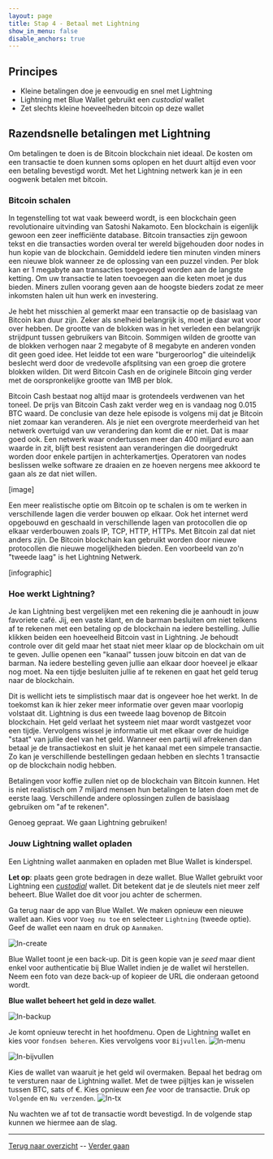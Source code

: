 ```yaml
---
layout: page
title: Stap 4 - Betaal met Lightning
show_in_menu: false
disable_anchors: true
---
```

## Principes
* Kleine betalingen doe je eenvoudig en snel met Lightning
* Lightning met Blue Wallet gebruikt een *custodial* wallet
* Zet slechts kleine hoeveelheden bitcoin op deze wallet

## Razendsnelle betalingen met Lightning
Om betalingen te doen is de Bitcoin blockchain niet ideaal. De kosten om een transactie te doen kunnen soms oplopen en het duurt altijd even voor een betaling bevestigd wordt. Met het Lightning netwerk kan je in een oogwenk betalen met bitcoin.

### Bitcoin schalen
In tegenstelling tot wat vaak beweerd wordt, is een blockchain geen revolutionaire uitvinding van Satoshi Nakamoto. Een blockchain is eigenlijk gewoon een zeer inefficiënte database. Bitcoin transacties zijn gewoon tekst en die transacties worden overal ter wereld bijgehouden door nodes in hun kopie van de blockchain. Gemiddeld iedere tien minuten vinden miners een nieuwe blok wanneer ze de oplossing van een puzzel vinden. Per blok kan er 1 megabyte aan transacties toegevoegd worden aan de langste ketting. Om uw transactie te laten toevoegen aan die keten moet je dus bieden. Miners zullen voorang geven aan de hoogste bieders zodat ze meer inkomsten halen uit hun werk en investering.

Je hebt het misschien al gemerkt maar een transactie op de basislaag van Bitcoin kan duur zijn. Zeker als snelheid belangrijk is, moet je daar wat voor over hebben. De grootte van de blokken was in het verleden een belangrijk strijdpunt tussen gebruikers van Bitcoin. Sommigen wilden de grootte van de blokken verhogen naar 2 megabyte of 8 megabyte en anderen vonden dit geen goed idee. Het leidde tot een ware "burgeroorlog" die uiteindelijk beslecht werd door de vredevolle afsplitsing van een groep die grotere blokken wilden. Dit werd Bitcoin Cash en de originele Bitcoin ging verder met de oorspronkelijke grootte van 1MB per blok.

Bitcoin Cash bestaat nog altijd maar is grotendeels verdwenen van het toneel. De prijs van Bitcoin Cash zakt verder weg en is vandaag nog 0.015 BTC waard. De conclusie van deze hele episode is volgens mij dat je Bitcoin niet zomaar kan veranderen. Als je niet een overgrote meerderheid van het netwerk overtuigd van uw verandering dan komt die er niet. Dat is maar goed ook. Een netwerk waar ondertussen meer dan 400 miljard euro aan waarde in zit, blijft best resistent aan veranderingen die doorgedrukt worden door enkele partijen in achterkamertjes. Operatoren van nodes beslissen welke software ze draaien en ze hoeven nergens mee akkoord te gaan als ze dat niet willen.

[image]

Een meer realistische optie om Bitcoin op te schalen is om te werken in verschillende lagen die verder bouwen op elkaar. Ook het internet werd opgebouwd en geschaald in verschillende lagen van protocollen die op elkaar verderbouwen zoals IP, TCP, HTTP, HTTPs. Met Bitcoin zal dat niet anders zijn. De Bitcoin blockchain kan gebruikt worden door nieuwe protocollen die nieuwe mogelijkheden bieden. Een voorbeeld van zo'n "tweede laag" is het Lightning Netwerk.

[infographic]

### Hoe werkt Lightning?
Je kan Lightning best vergelijken met een rekening die je aanhoudt in jouw favoriete café. Jij, een vaste klant, en de barman besluiten om niet telkens af te rekenen met een betaling op de blockchain na iedere bestelling. Jullie klikken beiden een hoeveelheid Bitcoin vast in Lightning. Je behoudt controle over dit geld maar het staat niet meer klaar op de blockchain om uit te geven. Jullie openen een "kanaal" tussen jouw bitcoin en dat van de barman. Na iedere bestelling geven jullie aan elkaar door hoeveel je elkaar nog moet. Na een tijdje besluiten jullie af te rekenen en gaat het geld terug naar de blockchain.

Dit is wellicht iets te simplistisch maar dat is ongeveer hoe het werkt. In de toekomst kan ik hier zeker meer informatie over geven maar voorlopig volstaat dit. Lightning is dus een tweede laag bovenop de Bitcoin blockchain. Het geld verlaat het systeem niet maar wordt vastgezet voor een tijdje. Vervolgens wissel je informatie uit met elkaar over de huidige "staat" van jullie deel van het geld. Wanneer een partij wil afrekenen dan betaal je de transactiekost en sluit je het kanaal met een simpele transactie. Zo kan je verschillende bestellingen gedaan hebben en slechts 1 transactie op de blockchain nodig hebben.

Betalingen voor koffie zullen niet op de blockchain van Bitcoin kunnen. Het is niet realistisch om 7 miljard mensen hun betalingen te laten doen met de eerste laag. Verschillende andere oplossingen zullen de basislaag gebruiken om "af te rekenen".

Genoeg gepraat. We gaan Lightning gebruiken!

### Jouw Lightning wallet opladen
Een Lightning wallet aanmaken en opladen met Blue Wallet is kinderspel.

**Let op**: plaats geen grote bedragen in deze wallet. Blue Wallet gebruikt voor Lightning een [*custodial*](definities.md#custodial) wallet. Dit betekent dat je de sleutels niet meer zelf beheert. Blue Wallet doe dit voor jou achter de schermen.

Ga terug naar de app van Blue Wallet. We maken opnieuw een nieuwe wallet aan. Kies voor `Voeg nu toe` en selecteer `Lightning` (tweede optie). Geef de wallet een naam en druk op `Aanmaken`.

![ln-create](https://github.com/SovereignNode/Spaartechnologie/blob/master/documentation/images/ln-create.png?raw=true)

Blue Wallet toont je een back-up. Dit is geen kopie van je *seed* maar dient enkel voor authenticatie bij Blue Wallet indien je de wallet wil herstellen. Neem een foto van deze back-up of kopieer de URL die onderaan getoond wordt.

**Blue wallet beheert het geld in deze wallet**.

![ln-backup](https://github.com/SovereignNode/Spaartechnologie/blob/master/documentation/images/ln-backup.png?raw=true)

Je komt opnieuw terecht in het hoofdmenu. Open de Lightning wallet en kies voor `fondsen beheren`. Kies vervolgens voor `Bijvullen`.
![ln-menu](https://github.com/SovereignNode/Spaartechnologie/blob/master/documentation/images/ln-menu.png?raw=true)

![ln-bijvullen](https://github.com/SovereignNode/Spaartechnologie/blob/master/documentation/images/ln-bijvullen.png?raw=true)

Kies de wallet van waaruit je het geld wil overmaken. Bepaal het bedrag om te versturen naar de Lightning wallet. Met de twee pijltjes kan je wisselen tussen BTC, sats of €. Kies opnieuw een *fee* voor de transactie. Druk op `Volgende` en `Nu verzenden`.
![ln-tx](https://github.com/SovereignNode/Spaartechnologie/blob/master/documentation/images/ln-tx.png?raw=true)

Nu wachten we af tot de transactie wordt bevestigd. In de volgende stap kunnen we hiermee aan de slag.

------

[Terug naar overzicht](overzicht.md) --
[Verder gaan](stap5.md)
